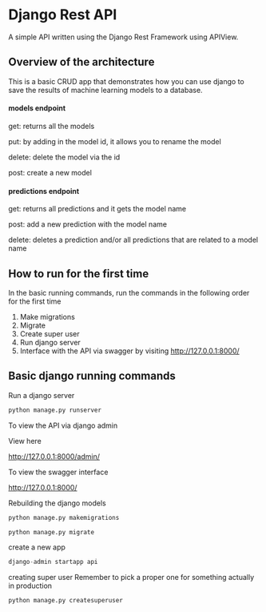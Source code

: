 # Django Rest API

A simple API written using the Django Rest Framework using APIView.


## Overview of the architecture

This is a basic CRUD app that demonstrates how you can use django to save the results of machine learning models to a database.

#### models endpoint
get: returns all the models

put: by adding in the model id, it allows you to rename the model

delete: delete the model via the id

post: create a new model


#### predictions endpoint
get: returns all predictions and it gets the model name

post: add a new prediction with the model name

delete: deletes a prediction and/or all predictions that are related to a model name


## How to run for the first time
In the basic running commands, run the commands in the following order for the first time
1) Make migrations
2) Migrate
3) Create super user
4) Run django server
5) Interface with the API via swagger by visiting http://127.0.0.1:8000/ 


## Basic django running commands
Run a django server
```python
python manage.py runserver
```

To view the API via django admin

View here

http://127.0.0.1:8000/admin/

To view the swagger interface

http://127.0.0.1:8000/

Rebuilding the django models
```python
python manage.py makemigrations
```
```python
python manage.py migrate
```

create a new app

```python
django-admin startapp api
```
creating super user Remember to pick a proper one for something actually in production
```python
python manage.py createsuperuser
```
